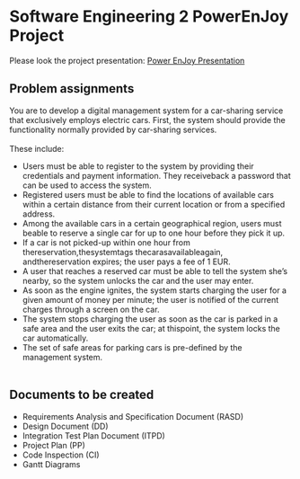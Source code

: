 # Software Engineering 2 PowerEnJoy Project
Please look the project presentation: [Power EnJoy Presentation](https://github.com/Gabriele1606/Software-Engineering-2-Project/blob/master/Power%20EnJoy%20-%20Presentation.pdf)
## Problem assignments
You are to develop a digital management system for a car-sharing service that exclusively employs electric cars. 
First, the system should provide the functionality normally provided by car-sharing services.<br /> <br />
These include:<br />
* Users must be able to register to the system by providing their credentials and payment information. 
They receiveback a password that can be used to access the system.<br />
* Registered users must be able to find the locations of available cars within a certain distance from their 
current location or from a specified address.<br />
* Among the available cars in a certain geographical region, users must beable to reserve a single car for up to one hour 
before they pick it up.<br />
* If a car is not picked-up within one hour from thereservation,thesystemtags thecarasavailableagain, andthereservation expires; 
the user pays a fee of 1 EUR.<br />
* A user that reaches a reserved car must be able to tell the system she’s nearby, so the system unlocks the car and the user 
may enter.<br />
* As soon as the engine ignites, the system starts charging the user for a given amount of money per minute; the user is 
notified of the current charges through a screen on the car.<br />
* The system stops charging the user as soon as the car is parked in a safe area and the user exits the car; 
at thispoint, the system locks the car automatically.<br />
* The set of safe areas for parking cars is pre-defined by the management system.<br /><br />

## Documents to be created
* Requirements Analysis and Specification Document (RASD)
* Design Document (DD)
* Integration Test Plan Document (ITPD)
* Project Plan (PP)
* Code Inspection (CI)
* Gantt Diagrams 
